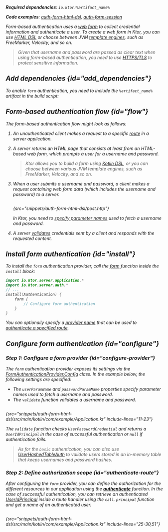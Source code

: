 [//]: # (title: Form-based authentication)

<show-structure for="chapter" depth="2"/>

<var name="artifact_name" value="ktor-server-auth"/>

<tldr>
<p>
<b>Required dependencies</b>: <code>io.ktor:%artifact_name%</code>
</p>
<p>
<b>Code examples</b>:
<a href="https://github.com/ktorio/ktor-documentation/tree/%ktor_version%/codeSnippets/snippets/auth-form-html-dsl">auth-form-html-dsl</a>,
<a href="https://github.com/ktorio/ktor-documentation/tree/%ktor_version%/codeSnippets/snippets/auth-form-session">auth-form-session</a>
</p>
<include from="lib.topic" element-id="native_server_supported"/>
</tldr>

Form-based authentication uses a [web form](https://developer.mozilla.org/en-US/docs/Learn/Forms) to collect credential information and authenticate a user.
To create a web form in Ktor, you can use [HTML DSL](html_dsl.md#html_response) or choose between JVM [template engines](Working_with_views.md), such as FreeMarker, Velocity, and so on.

> Given that username and password are passed as clear text when using form-based authentication, you need to use [HTTPS/TLS](ssl.md) to protect sensitive information.


## Add dependencies {id="add_dependencies"}
To enable `form` authentication, you need to include the `%artifact_name%` artifact in the build script:

<include from="lib.topic" element-id="add_ktor_artifact"/>

## Form-based authentication flow {id="flow"}

The form-based authentication flow might look as follows:

1. An unauthenticated client makes a request to a specific [route](Routing_in_Ktor.md) in a server application.
1. A server returns an HTML page that consists at least from an HTML-based web form, which prompts a user for a username and password. 
   > Ktor allows you to build a form using [Kotlin DSL](html_dsl.md), or you can choose between various JVM template engines, such as FreeMarker, Velocity, and so on.
1. When a user submits a username and password, a client makes a request containing web form data (which includes the username and password) to a server.
   
   ```kotlin
   ```
   {src="snippets/auth-form-html-dsl/post.http"}
   
   In Ktor, you need to [specify parameter names](#configure-provider) used to fetch a username and password.

1. A server [validates](#configure-provider) credentials sent by a client and responds with the requested content.


## Install form authentication {id="install"}
To install the `form` authentication provider, call the [form](https://api.ktor.io/ktor-server/ktor-server-plugins/ktor-server-auth/io.ktor.server.auth/form.html) function inside the `install` block:

```kotlin
import io.ktor.server.application.*
import io.ktor.server.auth.*
// ...
install(Authentication) {
    form {
        // Configure form authentication
    }
}
```

You can optionally specify a [provider name](authentication.md#provider-name) that can be used to [authenticate a specified route](#authenticate-route).

## Configure form authentication {id="configure"}

### Step 1: Configure a form provider {id="configure-provider"}
The `form` authentication provider exposes its settings via the [FormAuthenticationProvider.Config](https://api.ktor.io/ktor-server/ktor-server-plugins/ktor-server-auth/io.ktor.server.auth/-form-authentication-provider/-config/index.html) class. In the example below, the following settings are specified:
* The `userParamName` and `passwordParamName` properties specify parameter names used to fetch a username and password.
* The `validate` function validates a username and password.

```kotlin
```
{src="snippets/auth-form-html-dsl/src/main/kotlin/com/example/Application.kt" include-lines="11-23"}

The `validate` function checks `UserPasswordCredential` and returns a `UserIdPrincipal` in the case of successful authentication or `null` if authentication fails.

> As for the `basic` authentication, you can also use [UserHashedTableAuth](basic.md#validate-user-hash) to validate users stored in an in-memory table that keeps usernames and password hashes.

### Step 2: Define authorization scope {id="authenticate-route"}

After configuring the `form` provider, you can define the authorization for the different resources in our application using the **[authenticate](authentication.md#authenticate-route)** function. In the case of successful authentication, you can retrieve an authenticated [UserIdPrincipal](https://api.ktor.io/ktor-server/ktor-server-plugins/ktor-server-auth/io.ktor.server.auth/-user-id-principal/index.html) inside a route handler using the `call.principal` function and get a name of an authenticated user.

```kotlin
```
{src="snippets/auth-form-html-dsl/src/main/kotlin/com/example/Application.kt" include-lines="25-30,51"}
